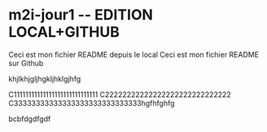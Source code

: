 # m2i-jour1 -- EDITION LOCAL+GITHUB

Ceci est mon fichier README depuis le local
Ceci est mon fichier README sur Github

khjlkhjgljhgkljhklgjhfg

C11111111111111111111111111111
C22222222222222222222222222222
C33333333333333333333333333333hgfhfghfg

bcbfdgdfgdf